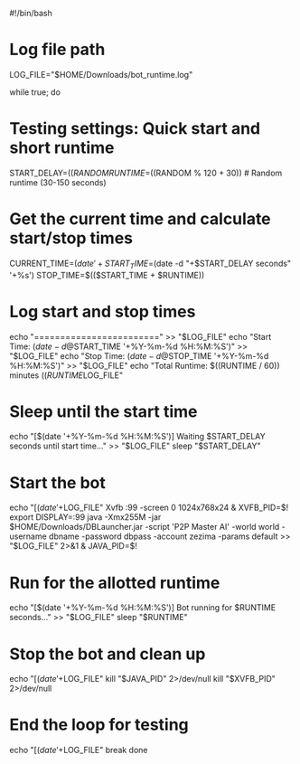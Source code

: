 #!/bin/bash

# Log file path
LOG_FILE="$HOME/Downloads/bot_runtime.log"

while true; do
  # Testing settings: Quick start and short runtime
  START_DELAY=$((RANDOM % 60))   # Random delay (0-60 seconds) before starting
  RUNTIME=$((RANDOM % 120 + 30)) # Random runtime (30-150 seconds)

  # Get the current time and calculate start/stop times
  CURRENT_TIME=$(date '+%s') # Current time as epoch seconds
  START_TIME=$(date -d "+$START_DELAY seconds" '+%s')
  STOP_TIME=$(($START_TIME + $RUNTIME))

  # Log start and stop times
  echo "========================" >> "$LOG_FILE"
  echo "Start Time: $(date -d @$START_TIME '+%Y-%m-%d %H:%M:%S')" >> "$LOG_FILE"
  echo "Stop Time: $(date -d @$STOP_TIME '+%Y-%m-%d %H:%M:%S')" >> "$LOG_FILE"
  echo "Total Runtime: $((RUNTIME / 60)) minutes $((RUNTIME % 60)) seconds" >> "$LOG_FILE"

  # Sleep until the start time
  echo "[$(date '+%Y-%m-%d %H:%M:%S')] Waiting $START_DELAY seconds until start time..." >> "$LOG_FILE"
  sleep "$START_DELAY"

  # Start the bot
  echo "[$(date '+%Y-%m-%d %H:%M:%S')] Starting bot for testing..." >> "$LOG_FILE"
  Xvfb :99 -screen 0 1024x768x24 &
  XVFB_PID=$!
  export DISPLAY=:99
  java -Xmx255M -jar $HOME/Downloads/DBLauncher.jar -script 'P2P Master AI' -world world -username dbname -password dbpass -account zezima -params default >> "$LOG_FILE" 2>&1 &
  JAVA_PID=$!

  # Run for the allotted runtime
  echo "[$(date '+%Y-%m-%d %H:%M:%S')] Bot running for $RUNTIME seconds..." >> "$LOG_FILE"
  sleep "$RUNTIME"

  # Stop the bot and clean up
  echo "[$(date '+%Y-%m-%d %H:%M:%S')] Stopping bot..." >> "$LOG_FILE"
  kill "$JAVA_PID" 2>/dev/null
  kill "$XVFB_PID" 2>/dev/null

  # End the loop for testing
  echo "[$(date '+%Y-%m-%d %H:%M:%S')] Testing complete. Exiting script..." >> "$LOG_FILE"
  break
done
